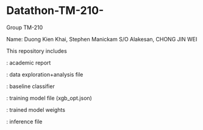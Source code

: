 # Datathon-TM-210-
Group TM-210

Name: Duong Kien Khai, Stephen Manickam S/O Alakesan, CHONG JIN WEI

This repository includes

: academic report

: data exploration+analysis file

: baseline classifier

: training model file (xgb_opt.json)

: trained model weights

: inference file
